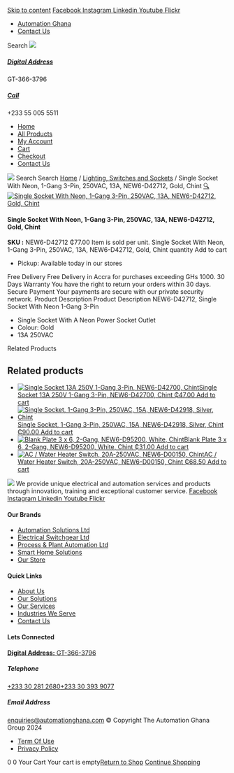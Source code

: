 [Skip to content](https://store.automationghana.com/product/single-socket-new6-d42712-chint/#content)
[ Facebook ](https://www.facebook.com/automationgh/) [ Instagram ](https://www.instagram.com/automationgh/) [ Linkedin ](https://www.linkedin.com/company/the-automation-ghana-limited/) [ Youtube ](https://www.youtube.com/channel/UCurrRDUSm5oIW39VXjn1u0w) [ Flickr ](https://www.flickr.com/photos/181794037@N07/)
  * [ Automation Ghana ](https://automationghana.com)
  * [ Contact Us ](https://store.automationghana.com/contact/)


Search
[ ![](https://store.automationghana.com/wp-content/uploads/2024/04/Website-TAGG-Logo-BLUE.png) ](https://store.automationghana.com/)
[ ](https://maps.app.goo.gl/m4xeaagWCNbLk4jM6)
#####  [ Digital Address ](https://maps.app.goo.gl/m4xeaagWCNbLk4jM6)
GT-366-3796 
[ ](tel:+233550055511)
#####  [ Call ](tel:+233550055511)
+233 55 005 5511 
  * [Home](https://store.automationghana.com/)
  * [All Products](https://store.automationghana.com/shop/)
  * [My Account](https://store.automationghana.com/my-account/)
  * [Cart](https://store.automationghana.com/cart/)
  * [Checkout](https://store.automationghana.com/checkout/)
  * [Contact Us](https://store.automationghana.com/contact/)


[![](https://store.automationghana.com/wp-content/uploads/2024/04/AutomationGhana_logo_white.png)](https://store.automationghana.com)
Search
Search
[Home](https://store.automationghana.com) / [Lighting, Switches and Sockets](https://store.automationghana.com/product-category/lighting-switches-and-sockets/) / Single Socket With Neon, 1-Gang 3-Pin, 250VAC, 13A, NEW6-D42712, Gold, Chint
[🔍](https://store.automationghana.com/product/single-socket-new6-d42712-chint/)
[![Single Socket With Neon, 1-Gang 3-Pin, 250VAC, 13A, NEW6-D42712, Gold, Chint](https://store.automationghana.com/wp-content/uploads/2020/04/ONLINE-STORE-SOCKET-5.jpg)](https://store.automationghana.com/wp-content/uploads/2020/04/ONLINE-STORE-SOCKET-5.jpg)
####  Single Socket With Neon, 1-Gang 3-Pin, 250VAC, 13A, NEW6-D42712, Gold, Chint 
**SKU :** NEW6-D42712 
₵77.00
Item is sold per unit.
Single Socket With Neon, 1-Gang 3-Pin, 250VAC, 13A, NEW6-D42712, Gold, Chint quantity
Add to cart
  * Pickup: Available today in our stores


Free Delivery 
Free Delivery in Accra for purchases exceeding GHs 1000. 
30 Days Warranty 
You have the right to return your orders within 30 days. 
Secure Payment 
Your payments are secure with our private security network. 
Product Description
Product Description
NEW6-D42712, Single Socket With Neon 1-Gang 3-Pin 
  * Single Socket With A Neon Power Socket Outlet
  * Colour: Gold
  * 13A 250VAC


Related Products 
## Related products
  * [![Single Socket 13A 250V 1-Gang 3-Pin, NEW6-D42700, Chint](https://store.automationghana.com/wp-content/uploads/2020/04/ONLINE-STORE-SOCKET-7-300x300.jpg)Single Socket 13A 250V 1-Gang 3-Pin, NEW6-D42700, Chint ₵47.00 ](https://store.automationghana.com/product/single-socket-new6-d42700-chint/)
[Add to cart](https://store.automationghana.com/product/single-socket-new6-d42712-chint/?add-to-cart=1527)
  * [![Single Socket, 1-Gang 3-Pin, 250VAC, 15A, NEW6-D42918, Silver, Chint](https://store.automationghana.com/wp-content/uploads/2020/04/NEW6-D42900-300x300.jpg)Single Socket, 1-Gang 3-Pin, 250VAC, 15A, NEW6-D42918, Silver, Chint ₵90.00 ](https://store.automationghana.com/product/single-socket-new6-d42918-chint/)
[Add to cart](https://store.automationghana.com/product/single-socket-new6-d42712-chint/?add-to-cart=1525)
  * [![Blank Plate 3 x 6, 2-Gang, NEW6-D95200, White, Chint](https://store.automationghana.com/wp-content/uploads/2020/04/Blank-Plate-NEW6-D95200-Chint-300x300.jpg)Blank Plate 3 x 6, 2-Gang, NEW6-D95200, White, Chint ₵31.00 ](https://store.automationghana.com/product/blank-plate-new6-d95200-chint/)
[Add to cart](https://store.automationghana.com/product/single-socket-new6-d42712-chint/?add-to-cart=1503)
  * [![AC / Water Heater Switch, 20A-250VAC, NEW6-D00150, Chint](https://store.automationghana.com/wp-content/uploads/2020/04/ac-water-heater-300x300.jpg)AC / Water Heater Switch, 20A-250VAC, NEW6-D00150, Chint ₵68.50 ](https://store.automationghana.com/product/ac-water-heater-switch-new6-d00150-chint/)
[Add to cart](https://store.automationghana.com/product/single-socket-new6-d42712-chint/?add-to-cart=1502)


![](https://store.automationghana.com/wp-content/uploads/2024/04/AutomationGhana_logo_white.png)
We provide unique electrical and automation services and products through innovation, training and exceptional customer service.
[ Facebook ](https://www.facebook.com/automationgh/) [ Instagram ](https://www.instagram.com/automationgh/) [ Linkedin ](https://www.linkedin.com/company/the-automation-ghana-limited/) [ Youtube ](https://www.youtube.com/channel/UCurrRDUSm5oIW39VXjn1u0w) [ Flickr ](https://www.flickr.com/photos/181794037@N07/)
#### Our Brands
  * [ Automation Solutions Ltd ](https://store.automationghana.com/product/single-socket-new6-d42712-chint/)
  * [ Electrical Switchgear Ltd ](https://store.automationghana.com/product/single-socket-new6-d42712-chint/)
  * [ Process & Plant Automation Ltd ](https://store.automationghana.com/product/single-socket-new6-d42712-chint/)
  * [ Smart Home Solutions ](https://store.automationghana.com/product/single-socket-new6-d42712-chint/)
  * [ Our Store ](https://store.automationghana.com/product/single-socket-new6-d42712-chint/)


#### Quick Links
  * [ About Us ](https://store.automationghana.com/product/single-socket-new6-d42712-chint/)
  * [ Our Solutions ](https://store.automationghana.com/product/single-socket-new6-d42712-chint/)
  * [ Our Services ](https://store.automationghana.com/product/single-socket-new6-d42712-chint/)
  * [ Industries We Serve ](https://store.automationghana.com/product/single-socket-new6-d42712-chint/)
  * [ Contact Us ](https://store.automationghana.com/product/single-socket-new6-d42712-chint/)


#### Lets Connected
[**Digital Address:** GT-366-3796](https://maps.app.goo.gl/m4xeaagWCNbLk4jM6)
#####  Telephone 
[ +233 30 281 2680](tel:+233302812680)[+233 30 393 9077](https://store.automationghana.com/product/single-socket-new6-d42712-chint/+233303939077)
#####  Email Address 
enquiries@automationghana.com 
© Copyright The Automation Ghana Group 2024
  * [ Term Of Use ](https://store.automationghana.com/product/single-socket-new6-d42712-chint/)
  * [ Privacy Policy ](https://store.automationghana.com/product/single-socket-new6-d42712-chint/)


0
0
Your Cart
Your cart is empty[Return to Shop](https://store.automationghana.com/shop/)
[Continue Shopping](https://store.automationghana.com/product/single-socket-new6-d42712-chint/)
